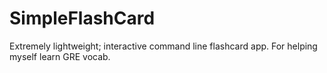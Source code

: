 SimpleFlashCard
===============

Extremely lightweight; interactive command line flashcard app. For helping myself learn GRE vocab.
